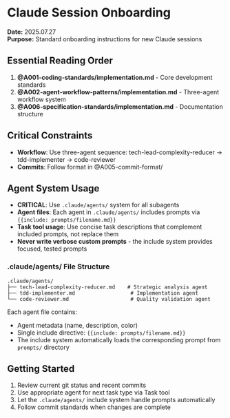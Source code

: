 # Claude Session Onboarding

**Date:** 2025.07.27  
**Purpose:** Standard onboarding instructions for new Claude sessions

## Essential Reading Order
1. **@A001-coding-standards/implementation.md** - Core development standards
2. **@A002-agent-workflow-patterns/implementation.md** - Three-agent workflow system
3. **@A006-specification-standards/implementation.md** - Documentation structure

## Critical Constraints
- **Workflow**: Use three-agent sequence: tech-lead-complexity-reducer → tdd-implementer → code-reviewer
- **Commits**: Follow format in @A005-commit-format/


## Agent System Usage
- **CRITICAL**: Use `.claude/agents/` system for all subagents
- **Agent files**: Each agent in `.claude/agents/` includes prompts via `{{include: prompts/filename.md}}`
- **Task tool usage**: Use concise task descriptions that complement included prompts, not replace them
- **Never write verbose custom prompts** - the include system provides focused, tested prompts

### **.claude/agents/ File Structure**
```
.claude/agents/
├── tech-lead-complexity-reducer.md    # Strategic analysis agent
├── tdd-implementer.md                  # Implementation agent  
└── code-reviewer.md                    # Quality validation agent
```

Each agent file contains:
- Agent metadata (name, description, color)
- Single include directive: `{{include: prompts/filename.md}}`
- The include system automatically loads the corresponding prompt from `prompts/` directory

## Getting Started
1. Review current git status and recent commits
2. Use appropriate agent for next task type via Task tool
3. Let the `.claude/agents/` include system handle prompts automatically
4. Follow commit standards when changes are complete
